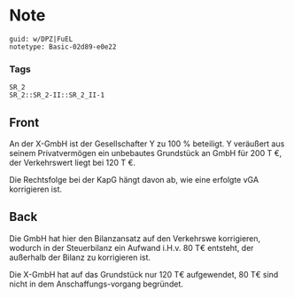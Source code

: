 # Note
```
guid: w/DPZ|FuEL
notetype: Basic-02d89-e0e22
```

### Tags
```
SR_2
SR_2::SR_2-II::SR_2_II-1
```

## Front
An der X-GmbH ist der Gesellschafter Y zu 100 % beteiligt. Y veräußert aus seinem Privatvermögen ein unbebautes Grundstück an GmbH für 200 T €, der Verkehrswert liegt bei 120 T €.

Die Rechtsfolge bei der KapG hängt davon ab, wie eine erfolgte vGA korrigieren ist.

## Back
Die GmbH hat hier den Bilanzansatz auf den Verkehrswe korrigieren, wodurch in der Steuerbilanz ein Aufwand i.H.v. 80 T€ entsteht, der außerhalb der Bilanz zu korrigieren ist.

Die X-GmbH hat auf das Grundstück nur 120 T€ aufgewendet, 80 T€ sind nicht in dem Anschaffungs-vorgang begründet.
